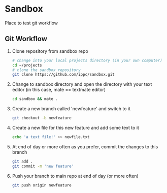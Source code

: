 # Sandbox

Place to test git workflow

## Git Workflow

1. Clone repository from sandbox repo

    ```bash    
    # change into your local projects directory (in your own computer) 
    cd ~/projects
    # clone the sandbox repository
    git clone https://github.com/ippc/sandbox.git
    ```

2. Change to sandbox directory and open the directory with your text editor (in this case, mate == textmate editor)  

    ```bash    
    cd sandbox && mate .
    ```

3. Create a new branch called 'newfeature' and switch to it

    ```bash    
    git checkout -b newfeature
    ```
    
4. Create a new file for this new feature and add some text to it

    ```bash    
    echo 'a text file!' >> newfile.txt
    ```

5. At end of day or more often as you prefer, commit the changes to this branch

    ```bash    
    git add .
    git commit -m 'new feature'
    ```

6. Push your branch to main repo at end of day (or more often)

    ```bash
    git push origin newfeature
    ```
    
